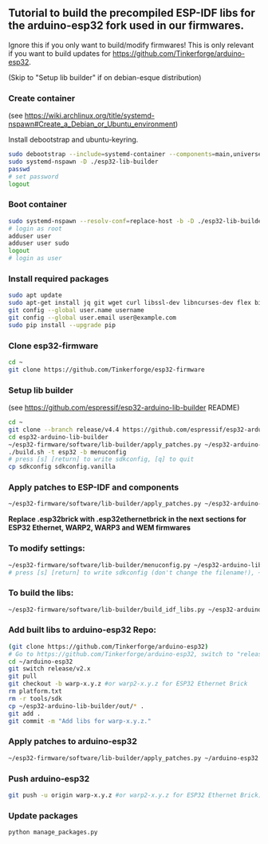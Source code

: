 ## Tutorial to build the precompiled ESP-IDF libs for the arduino-esp32 fork used in our firmwares.

Ignore this if you only want to build/modify firmwares!
This is only relevant if you want to build updates for https://github.com/Tinkerforge/arduino-esp32.

(Skip to "Setup lib builder" if on debian-esque distribution)

### Create container
(see https://wiki.archlinux.org/title/systemd-nspawn#Create_a_Debian_or_Ubuntu_environment)

Install debootstrap and ubuntu-keyring.
```bash
sudo debootstrap --include=systemd-container --components=main,universe jammy esp32-lib-builder http://archive.ubuntu.com/ubuntu
sudo systemd-nspawn -D ./esp32-lib-builder
passwd
# set password
logout
```
### Boot container

```bash
sudo systemd-nspawn --resolv-conf=replace-host -b -D ./esp32-lib-builder
# login as root
adduser user
adduser user sudo
logout
# login as user
```

### Install required packages

```bash
sudo apt update
sudo apt-get install jq git wget curl libssl-dev libncurses-dev flex bison gperf python3 python-is-python3 python3-pip python3-setuptools python3-serial python3-click python3-cryptography python3-future python3-pyparsing python3-pyelftools cmake ninja-build ccache python3-venv libffi-dev libssl-dev dfu-util libusb-1.0-0
git config --global user.name username
git config --global user.email user@example.com
sudo pip install --upgrade pip
```

### Clone esp32-firmware

```bash
cd ~
git clone https://github.com/Tinkerforge/esp32-firmware
```

### Setup lib builder
(see https://github.com/espressif/esp32-arduino-lib-builder README)

```bash
cd ~
git clone --branch release/v4.4 https://github.com/espressif/esp32-arduino-lib-builder
cd esp32-arduino-lib-builder
~/esp32-firmware/software/lib-builder/apply_patches.py ~/esp32-arduino-lib-builder ~/esp32-firmware/software/patches/lib-builder-pre
./build.sh -t esp32 -b menuconfig
# press [s] [return] to write sdkconfig, [q] to quit
cp sdkconfig sdkconfig.vanilla
```

### Apply patches to ESP-IDF and components

```bash
~/esp32-firmware/software/lib-builder/apply_patches.py ~/esp32-arduino-lib-builder ~/esp32-firmware/software/patches/lib-builder
```

**Replace .esp32brick with .esp32ethernetbrick in the next sections for ESP32 Ethernet, WARP2, WARP3 and WEM firmwares**

### To modify settings:

```bash
~/esp32-firmware/software/lib-builder/menuconfig.py ~/esp32-arduino-lib-builder ~/esp32-firmware/software/lib-builder/defconfig.esp32brick
# press [s] [return] to write sdkconfig (don't change the filename!), ~/esp32-firmware/software/lib-builder/defconfig.esp32brick will be updated automatically
```


### To build the libs:

```bash
~/esp32-firmware/software/lib-builder/build_idf_libs.py ~/esp32-arduino-lib-builder ~/esp32-firmware/software/lib-builder/defconfig.esp32brick
```

### Add built libs to arduino-esp32 Repo:

```bash
(git clone https://github.com/Tinkerforge/arduino-esp32)
# Go to https://github.com/Tinkerforge/arduino-esp32, switch to "release/v2.x" and click "sync fork" (so that our "release/v2.x" == espressif's "release/v2.x")
cd ~/arduino-esp32
git switch release/v2.x
git pull
git checkout -b warp-x.y.z #or warp2-x.y.z for ESP32 Ethernet Brick
rm platform.txt
rm -r tools/sdk
cp ~/esp32-arduino-lib-builder/out/* .
git add .
git commit -m "Add libs for warp-x.y.z."
```

### Apply patches to arduino-esp32

```bash
~/esp32-firmware/software/lib-builder/apply_patches.py ~/arduino-esp32 ../patches/arduino-esp32
```

### Push arduino-esp32

```bash
git push -u origin warp-x.y.z #or warp2-x.y.z for ESP32 Ethernet Brick)
```

### Update packages

```bash
python manage_packages.py
```
